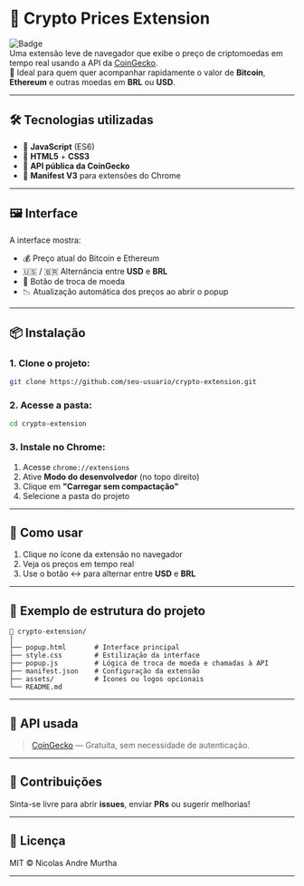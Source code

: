 # 💸 Crypto Prices Extension

![Badge](https://img.shields.io/badge/status-working-brightgreen)  
Uma extensão leve de navegador que exibe o preço de criptomoedas em tempo real usando a API da [CoinGecko](https://www.coingecko.com/).  
👀 Ideal para quem quer acompanhar rapidamente o valor de **Bitcoin**, **Ethereum** e outras moedas em **BRL** ou **USD**.

---

## 🛠️ Tecnologias utilizadas

- 🧠 **JavaScript** (ES6)
- 🎨 **HTML5** + **CSS3**
- 🔁 **API pública da CoinGecko**
- 🧩 **Manifest V3** para extensões do Chrome

---

## 🖼️ Interface

A interface mostra:

- 💰 Preço atual do Bitcoin e Ethereum
- 🇺🇸 / 🇧🇷 Alternância entre **USD** e **BRL**
- 🔄 Botão de troca de moeda
- 📉 Atualização automática dos preços ao abrir o popup

---

## 📦 Instalação

### 1. Clone o projeto:

```bash
git clone https://github.com/seu-usuario/crypto-extension.git
```

### 2. Acesse a pasta:

```bash
cd crypto-extension
```

### 3. Instale no Chrome:

1. Acesse `chrome://extensions`
2. Ative **Modo do desenvolvedor** (no topo direito)
3. Clique em **"Carregar sem compactação"**
4. Selecione a pasta do projeto

---

## 🚀 Como usar

1. Clique no ícone da extensão no navegador
2. Veja os preços em tempo real
3. Use o botão ↔️ para alternar entre **USD** e **BRL**

---

## 🧪 Exemplo de estrutura do projeto

```
📁 crypto-extension/
│
├── popup.html       # Interface principal
├── style.css        # Estilização da interface
├── popup.js         # Lógica de troca de moeda e chamadas à API
├── manifest.json    # Configuração da extensão
├── assets/          # Ícones ou logos opcionais
└── README.md
```

---

## 🐸 API usada

> [CoinGecko](https://www.coingecko.com/en/api) — Gratuita, sem necessidade de autenticação.

---

## 🤝 Contribuições

Sinta-se livre para abrir **issues**, enviar **PRs** ou sugerir melhorias!

---

## 🪪 Licença

MIT © Nicolas Andre Murtha

---
